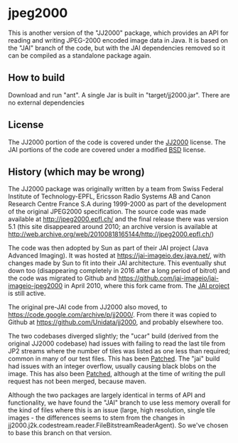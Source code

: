 jpeg2000
====================

This is another version of the "JJ2000" package, which provides an API for reading and writing JPEG-2000 encoded image data in Java. It is based on the "JAI" branch of the code, but with the JAI dependencies removed so it can be compiled as a standalone package again.

How to build
------------
Download and run "ant". A single Jar is built in "target/jj2000.jar". There are no external dependencies

License
--------------------
The JJ2000 portion of the code is covered under the  [JJ2000](LICENSE-JJ2000.txt) license. The JAI portions of the code are covered under a modified [BSD](LICENSE-Sun.txt) license.

History (which may be wrong)
----------------------------
The JJ2000 package was originally written by a team from Swiss Federal Institute of Technology-EPFL, Ericsson Radio Systems AB and Canon Research Centre France S.A during 1999-2000 as part of the development of the original JPEG2000 specification. The source code was made available at http://jpeg2000.epfl.ch/ and the final release there was version 5.1 (this site disappeared around 2010; an archive version is available at http://web.archive.org/web/20100818165144/http://jpeg2000.epfl.ch/)

The code was then adopted by Sun as part of their JAI project (Java Advanced Imaging). It was hosted at https://jai-imageio.dev.java.net/, with  changes made by Sun to fit into their JAI architecture. This eventually shut down too (disappearing completely in 2016 after a long period of bitrot) and the code was migrated to Github and https://github.com/jai-imageio/jai-imageio-jpeg2000 in April 2010, where this fork came from. The [JAI project](https://github.com/jai-imageio/) is still active.

The original pre-JAI code from JJ2000 also moved, to https://code.google.com/archive/p/jj2000/. From there it was copied to Github at https://github.com/Unidata/jj2000, and probably elsewhere too.

The two codebases diverged slightly; the "ucar" build (derived from the original JJ2000 codebase) had issues with failing to read the last tile from JP2 streams where the number of tiles was listed as one less than required; common in many of our test files. This has been [Patched](https://github.com/Unidata/jj2000/pull/8). The "jai" build had issues with an integer overflow, usually causing black blobs on the image. This has also been [Patched](https://github.com/jai-imageio/jai-imageio-jpeg2000/pull/24), although at the time of writing the pull request has not been merged, because maven.

Although the two packages are largely identical in terms of API and functionality, we have found the "JAI" branch to use less memory overall for the kind of files where this is an issue (large, high resolution, single tile images - the differences seems to stem from the changes in jj2000.j2k.codestream.reader.FileBitstreamReaderAgent). So we've chosen to base this branch on that version.
